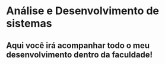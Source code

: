 # Análise e Desenvolvimento de sistemas
## Aqui você irá acompanhar todo o meu desenvolvimento dentro da faculdade!
